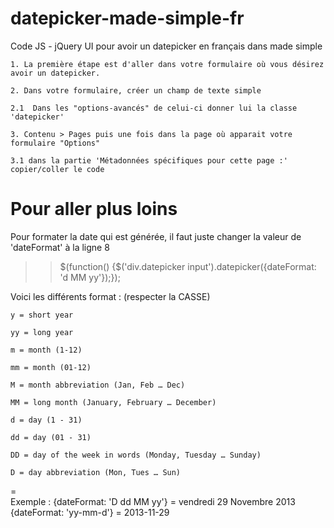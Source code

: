 datepicker-made-simple-fr
=====================

Code JS - jQuery UI pour avoir un datepicker en français dans made simple


	1. La première étape est d'aller dans votre formulaire où vous désirez avoir un datepicker.

	2. Dans votre formulaire, créer un champ de texte simple
    
	2.1  Dans les "options-avancés" de celui-ci donner lui la classe 'datepicker'
    
	3. Contenu > Pages puis une fois dans la page où apparait votre formulaire "Options"
    
	3.1 dans la partie 'Métadonnées spécifiques pour cette page :' copier/coller le code

Pour aller plus loins
=====================

Pour formater la date qui est générée, il faut juste changer la valeur de 'dateFormat' à la ligne 8 

>> $(function() {$('div.datepicker input').datepicker({dateFormat: 'd MM yy'});});

Voici les différents format : (respecter la CASSE)

	y = short year

	yy = long year

	m = month (1-12)

	mm = month (01-12)

	M = month abbreviation (Jan, Feb … Dec)

	MM = long month (January, February … December)

	d = day (1 - 31)

	dd = day (01 - 31)

	DD = day of the week in words (Monday, Tuesday … Sunday)
	
	D = day abbreviation (Mon, Tues … Sun)

=	
	Exemple :
	{dateFormat: 'D dd MM yy'} = vendredi 29 Novembre 2013
	{dateFormat: 'yy-mm-d'} = 2013-11-29
